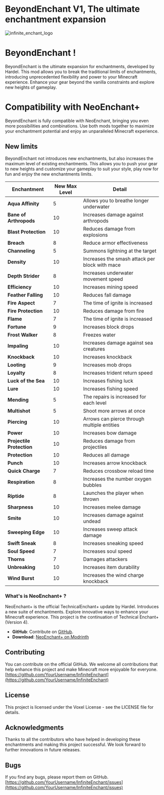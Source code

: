 # BeyondEnchant V1, The ultimate enchantment expansion
![infinite_enchant_logo](https://github.com/YourUsername/InfiniteEnchant/assets/your-asset-id/logo.png)

# BeyondEnchant !
BeyondEnchant is the ultimate expansion for enchantments, developed by Hardel. This mod allows you to break the traditional limits of enchantments, introducing unprecedented flexibility and power to your Minecraft experience. Enhance your gear beyond the vanilla constraints and explore new heights of gameplay.

# Compatibility with NeoEnchant+
BeyondEnchant is fully compatible with NeoEnchant, bringing you even more possibilities and combinations. Use both mods together to maximize your enchantment potential and enjoy an unparalleled Minecraft experience.

## New limits
BeyondEnchant not introduces new enchantments, but also increases the maximum level of existing enchantments. This allows you to push your gear to new heights and customize your gameplay to suit your style, play now for fun and enjoy the new enchantments limits.

| Enchantment |  New Max Level | Detail |
| --- | --- | --- |
| **Aqua Affinity** | 5 | Allows you to breathe longer underwater |
| **Bane of Arthropods** | 10 | Increases damage against arthropods |
| **Blast Protection** | 10 | Reduces damage from explosions |
| **Breach** | 8 | Reduce armor effectiveness |
| **Channeling** | 5 | Summons lightning at the target |
| **Density** | 10 | Increases the smash attack per block with mace |
| **Depth Strider** | 8 | Increases underwater movement speed |
| **Efficiency** | 10 | Increases mining speed |
| **Feather Falling** | 10 | Reduces fall damage |
| **Fire Aspect** | 7 | The time of ignite is increased |
| **Fire Protection** | 10 | Reduces damage from fire |
| **Flame** | 7 | The time of ignite is increased |
| **Fortune** | 9 | Increases block drops |
| **Frost Walker** | 8 | Freezes water |
| **Impaling** | 10 | Increases damage against sea creatures |
| **Knockback** | 10 | Increases knockback |
| **Looting** | 9 | Increases mob drops |
| **Loyalty** | 8 | Increases trident return speed |
| **Luck of the Sea** | 10 | Increases fishing luck |
| **Lure** | 10 | Increases fishing speed |
| **Mending** | 5 | The repairs is increased for each level |
| **Multishot** | 5 | Shoot more arrows at once |
| **Piercing** | 10 | Arrows can pierce through multiple entities |
| **Power** | 10 | Increases bow damage |
| **Projectile Protection** | 10 | Reduces damage from projectiles |
| **Protection** | 10 | Reduces all damage |
| **Punch** | 10 | Increases arrow knockback |
| **Quick Charge** | 7 | Reduces crossbow reload time |
| **Respiration** | 8 | Increases the number oxygen bubbles |
| **Riptide** | 8 | Launches the player when thrown |
| **Sharpness** | 10 | Increases melee damage |
| **Smite** | 10 | Increases damage against undead |
| **Sweeping Edge** | 10 | Increases sweep attack damage |
| **Swift Sneak** | 8 | Increases sneaking speed |
| **Soul Speed** | 7 | Increases soul speed |
| **Thorns** | 7 | Damages attackers |
| **Unbreaking** | 10 | Increases item durability |
| **Wind Burst** | 10 | Increases the wind charge knockback |


### What's is NeoEnchant+ ?
NeoEnchant+ is the official TechnicalEnchant+ update by Hardel. Introduces a new suite of enchantments. Explore innovative ways to enhance your Minecraft experience. This project is the continuation of Technical Enchant+ (Version 4).
- **GitHub**: Contribute on [GitHub](https://github.com/Hardel-DW/NeoEnchant).
- **Download**: [NeoEnchant+ on Modrinth](https://modrinth.com/datapack/neoenchant)

## Contributing
You can contribute on the official GitHub. We welcome all contributions that help enhance this project and make Minecraft more enjoyable for everyone.
[https://github.com/YourUsername/InfiniteEnchant](https://github.com/YourUsername/InfiniteEnchant)

## License
This project is licensed under the Voxel License - see the LICENSE file for details.

## Acknowledgments
Thanks to all the contributors who have helped in developing these enchantments and making this project successful. We look forward to further innovations in future releases.

## Bugs
If you find any bugs, please report them on GitHub.
[https://github.com/YourUsername/InfiniteEnchant/issues](https://github.com/YourUsername/InfiniteEnchant/issues)

